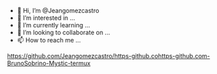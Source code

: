 - 👋 Hi, I’m @Jeangomezcastro
- 👀 I’m interested in ...
- 🌱 I’m currently learning ...
- 💞️ I’m looking to collaborate on ...
- 📫 How to reach me ...

<!---
Jeangomezcastro/Jeangomezcastro is a ✨ special ✨ repository because its `README.md` (this file) appears on your GitHub profile.
You can click the Preview link to take a look at your changes.
--->
https://github.com/Jeangomezcastro/https-github.cohttps-github.com-BrunoSobrino-Mystic-termux

